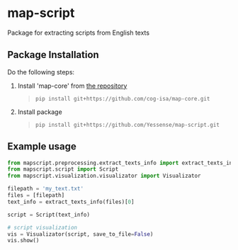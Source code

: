 # map-script

Package for extracting scripts from English texts

## Package Installation

Do the following steps:

1. Install 'map-core' from [the repository](https://github.com/cog-isa/map-core) 
   > `pip install git+https://github.com/cog-isa/map-core.git`
3. Install package
   >`pip install git+https://github.com/Yessense/map-script.git`

## Example usage


```python
from mapscript.preprocessing.extract_texts_info import extract_texts_info
from mapscript.script import Script
from mapscript.visualization.visualizator import Visualizator

filepath = 'my_text.txt'
files = [filepath]
text_info = extract_texts_info(files)[0]

script = Script(text_info)

# script visualization
vis = Visualizator(script, save_to_file=False)
vis.show()
```

